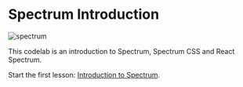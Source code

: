 # Spectrum Introduction

![spectrum](https://spectrum.adobe.com/static/images/spectrum_illustration_desktop@2x.png)

This codelab is an introduction to Spectrum, Spectrum CSS and React Spectrum.

Start the first lesson: [Introduction to Spectrum](/lessons/spectrum_intro.md).
